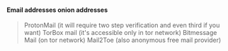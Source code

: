 #### Email addresses onion addresses
> ProtonMail (it will require two step verification and even third if you want)
> TorBox mail (it's accessible only in tor network)
> Bitmessage Mail (on tor network)
> Mail2Toe (also anonymous free mail provider)
